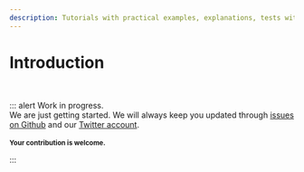 ```yaml
---
description: Tutorials with practical examples, explanations, tests with screen readers, support, and more, to make your Vue.js components even more accessible.
---
```


# Introduction

<br>

::: alert Work in progress.  
We are just getting started. We will always keep you updated through [issues on Github](https://github.com/vue-a11y/vue-a11y.com/issues) and our [Twitter account](https://twitter.com/vue_a11y).  
<br>
<small>**Your contribution is welcome.**</small>

:::